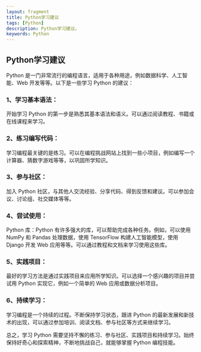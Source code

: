 ```yaml
---
layout: fragment
title: Python学习建议
tags: [Python]
description: Python学习建议。
keywords: Python
---
```


## Python学习建议

Python 是一门非常流行的编程语言，适用于各种用途，例如数据科学、人工智能、Web 开发等等。以下是一些学习 Python 的建议：

### 1、学习基本语法：

开始学习 Python 的第一步是熟悉其基本语法和语义。可以通过阅读教程、书籍或在线课程来学习。

### 2、练习编写代码：

学习编程最关键的是练习。可以在编程挑战网站上找到一些小项目，例如编写一个计算器、猜数字游戏等等，以巩固所学知识。

### 3、参与社区：

加入 Python 社区，与其他人交流经验、分享代码、得到反馈和建议。可以参加会议、讨论组、社交媒体等等。

### 4、尝试使用：

Python 库：Python 有许多强大的库，可以帮助完成各种任务。例如，可以使用 NumPy 和 Pandas 处理数据，使用 TensorFlow 构建人工智能模型，使用Django 开发 Web 应用等等。可以通过教程和文档来学习使用这些库。
### 5、实践项目：

最好的学习方法是通过实践项目来应用所学知识。可以选择一个感兴趣的项目并尝试用 Python 实现它，例如一个简单的 Web 应用或数据分析项目。

### 6、持续学习：

学习编程是一个持续的过程。不断保持学习状态，跟进 Python 的最新发展和新技术的出现，可以通过参加培训、阅读文档、参与社区等方式来继续学习。

总之，学习 Python 需要坚持不懈的练习、参与社区、实践项目和持续学习。始终保持好奇心和探索精神，不断地挑战自己，就能够掌握 Python 编程技能。
